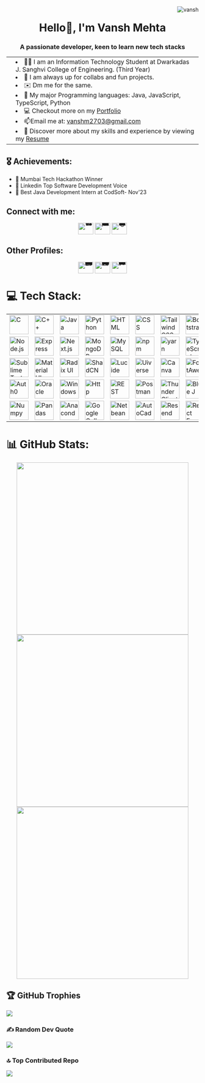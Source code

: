 <img src="https://komarev.com/ghpvc/?username=vanshm2703&label=Profile%20views&color=0e75b6&style=for-the-badge" alt="vansh" align="right" />
<h1 align="center">Hello👋, I'm Vansh Mehta</h1>
<h3 align="center">A passionate developer, keen to learn new tech stacks</h3>

<table>
	<tr>
		<td>
			  <!-- Image removed -->
		</td>
		<td>
			<li> 👨‍💻 I am an Information Technology Student at Dwarkadas J. Sanghvi College of Engineering. (Third Year)
			<li> 🤝 I am always up for collabs and fun projects.
			<li> ✉️ Dm me for the same.
			<li> 🛌 My major Programming languages: Java, JavaScript, TypeScript, Python
			<li> 💻 Checkout more on my <a href="vanshmehta.vercel.app">Portfolio</a></li>	
			<li> 📫Email me at: <a href="mailto:vanshm2703@gmail.com">vanshm2703@gmail.com</a></li>
            <li> 📄 Discover more about my skills and experience by viewing my <a href="https://drive.google.com/file/d/1dCiKkrJ5YD4IpU8VWsTyadi_STRtPHYa/view?usp=drive_link">Resume</a></li>
		</td>
	</tr>
</table>

## 🎖️ Achievements:
- 🥇 Mumbai Tech Hackathon Winner
- 🥇 Linkedin Top Software Development Voice
- 🥇 Best Java Development Intern at CodSoft- Nov'23

## Connect with me:

<div align="center" style="line-height: 0;">
    <a href="https://x.com/vanshm2703" target="blank" style="text-decoration: none; border: none; outline: none;">
        <img src="https://img.freepik.com/premium-vector/vector-new-twitter-x-white-logo-black-background_744381-866.jpg" alt="vanshm2703" height="30" width="40" />
    </a>
    <a href="https://www.linkedin.com/in/vanshm2703/" target="blank" style="text-decoration: none; border: none; outline: none;">
        <img src="https://raw.githubusercontent.com/rahuldkjain/github-profile-readme-generator/master/src/images/icons/Social/linked-in-alt.svg" alt="https://www.linkedin.com/in/vanshm2703/" height="30" width="40" />
    </a>
    <a href="mailto:vanshm2703@gmail.com" style="text-decoration: none; border: none; outline: none;">
        <img src="https://cdn.iconscout.com/icon/free/png-256/free-gmail-2981844-2476484.png?f=webp&w=256" alt="vanshm2703@gmail.com" height="30" width="40" />
    </a>
</div>

## Other Profiles:

<div align="center" style="line-height: 0;">
    <a href="https://developers.google.com/profile/u/vanshbhaveshmehta_djsanghvi" target="blank" style="text-decoration: none; border: none; outline: none;">
        <img src="https://seeklogo.com/images/G/google-developers-logo-F8BF3155AC-seeklogo.com.png" alt="https://developers.google.com/profile/u/vanshbhaveshmehta_djsanghvi" height="30" width="40"  />
    </a>
    <a href="https://www.cloudskillsboost.google/public_profiles/bfc6b13a-d1ae-4700-b7c5-a650ae41f972" target="blank" style="text-decoration: none; border: none; outline: none;">
        <img src="https://serveravatar.com/deployments/storage/logo/0513c10e-f218-4879-a446-c8694e1cb01d.png" alt="https://www.cloudskillsboost.google/public_profiles/bfc6b13a-d1ae-4700-b7c5-a650ae41f972" height="30" width="40"  />
    </a>
    <a href="https://www.naukri.com/code360/profile/ea5da9a8-da61-4125-b995-0d7d4173ebd3" style="text-decoration: none; border: none; outline: none;">
        <img src="https://coursereport-s3-production.global.ssl.fastly.net/uploads/school/logo/1323/original/Coding_Ninjas_logo.jpeg" alt="https://www.naukri.com/code360/profile/ea5da9a8-da61-4125-b995-0d7d4173ebd3" height="30" width="40" />
    </a>
</div>

# 💻 Tech Stack:
<div align="center">
	<table>
		<tr>
			<td><img width="50" src="https://user-images.githubusercontent.com/25181517/192106070-46255bcf-65e6-4c6b-a296-bf8d0d8fb2a7.png" alt="C" title="C"/></td>
			<td><img width="50" src="https://user-images.githubusercontent.com/25181517/192106073-90fffafe-3562-4ff9-a37e-c77a2da0ff58.png" alt="C++" title="C++"/></td>
			<td><img width="50" src="https://user-images.githubusercontent.com/25181517/117201156-9a724800-adec-11eb-9a9d-3cd0f67da4bc.png" alt="Java" title="Java"/></td>
			<td><img width="50" src="https://user-images.githubusercontent.com/25181517/183423507-c056a6f9-1ba8-4312-a350-19bcbc5a8697.png" alt="Python" title="Python"/></td>
			<td><img width="50" src="https://user-images.githubusercontent.com/25181517/192158954-f88b5814-d510-4564-b285-dff7d6400dad.png" alt="HTML" title="HTML"/></td>
			<td><img width="50" src="https://user-images.githubusercontent.com/25181517/183898674-75a4a1b1-f960-4ea9-abcb-637170a00a75.png" alt="CSS" title="CSS"/></td>
			<td><img width="50" src="https://user-images.githubusercontent.com/25181517/202896760-337261ed-ee92-4979-84c4-d4b829c7355d.png" alt="Tailwind CSS" title="Tailwind CSS"/></td>
			<td><img width="50" src="https://user-images.githubusercontent.com/25181517/183898054-b3d693d4-dafb-4808-a509-bab54cf5de34.png" alt="Bootstrap" title="Bootstrap"/></td>
			<td><img width="50" src="https://user-images.githubusercontent.com/25181517/117447155-6a868a00-af3d-11eb-9cfe-245df15c9f3f.png" alt="JavaScript" title="JavaScript"/></td>
			<td><img width="50" src="https://user-images.githubusercontent.com/25181517/183897015-94a058a6-b86e-4e42-a37f-bf92061753e5.png" alt="React" title="React"/></td>
		</tr>
		<tr>
			<td><img width="50" src="https://user-images.githubusercontent.com/25181517/183568594-85e280a7-0d7e-4d1a-9028-c8c2209e073c.png" alt="Node.js" title="Node.js"/></td>
			<td><img width="50" src="https://user-images.githubusercontent.com/25181517/183859966-a3462d8d-1bc7-4880-b353-e2cbed900ed6.png" alt="Express" title="Express.js"/></td>
			<td><img width="50" src="https://github.com/marwin1991/profile-technology-icons/assets/136815194/5f8c622c-c217-4649-b0a9-7e0ee24bd704" alt="Next.js" title="Next.js"/></td>
			<td><img width="50" src="https://user-images.githubusercontent.com/25181517/182884177-d48a8579-2cd0-447a-b9a6-ffc7cb02560e.png" alt="MongoDB" title="MongoDB"/></td>
			<td><img width="50" src="https://user-images.githubusercontent.com/25181517/183896128-ec99105a-ec1a-4d85-b08b-1aa1620b2046.png" alt="MySQL" title="MySQL"/></td>
			<td><img width="50" src="https://user-images.githubusercontent.com/25181517/121401671-49102800-c959-11eb-9f6f-74d49a5e1774.png" alt="npm" title="npm"/></td>
			<td><img width="50" src="https://user-images.githubusercontent.com/25181517/183049794-a3dfaddd-22ee-4ffe-b0b4-549ccd4879f9.png" alt="yarn" title="yarn"/></td>
			<td><img width="50" src="https://user-images.githubusercontent.com/25181517/183890598-19a0ac2d-e88a-4005-a8df-1ee36782fde1.png" alt="TypeScript" title="TypeScript"/></td>
			<td><img width="50" src="https://user-images.githubusercontent.com/25181517/183914128-3fc88b4a-4ac1-40e6-9443-9a30182379b7.png" alt="Jupyter Notebook" title="Jupyter Notebook"/></td>
			<td><img width="50" src="https://user-images.githubusercontent.com/25181517/192108891-d86b6220-e232-423a-bf5f-90903e6887c3.png" alt="Visual Studio Code" title="Visual Studio Code"/></td>
		</tr>
		<tr>
			<td><img width="50" src="https://user-images.githubusercontent.com/25181517/192108375-268c35e6-ab26-44b2-88bf-e3121a4e5083.png" alt="Sublime Text" title="Sublime Text"/></td>
			<td><img width="50" src="https://mui.com/static/logo.png" alt="Material UI" title="Material UI"/></td>
			<td><img width="50" src="https://avatars.githubusercontent.com/u/75042455?s=280&v=4" alt="Radix UI" title="Radix UI"/></td>
			<td><img width="50" src="https://avatars.githubusercontent.com/u/139895814?s=200&v=4" alt="ShadCN" title="ShadCN"/></td>
			<td><img width="50" src="https://encrypted-tbn0.gstatic.com/images?q=tbn:ANd9GcScndwTwBMTv-NHGuycG8rMvddVTWnLmlQNwQ&s" alt="Lucide" title="Lucide"/></td>
			<td><img width="50" src="https://avatars.githubusercontent.com/u/103369066?v=4" alt="Uiverse" title="Uiverse"/></td>
			<td><img width="50" src="https://github.com/marwin1991/profile-technology-icons/assets/136815194/02494c7c-de6a-43a6-9293-6369696842ed" alt="Canva" title="Canva"/></td>
			<td><img width="50" src="https://www.drupal.org/files/project-images/font_awesome_logo.png" alt="FontAwesome" title="FontAwesome"/></td>
			<td><img width="50" src="https://user-images.githubusercontent.com/25181517/192108372-f71d70ac-7ae6-4c0d-8395-51d8870c2ef0.png" alt="Git" title="Git"/></td>
			<td><img width="50" src="https://user-images.githubusercontent.com/25181517/192108374-8da61ba1-99ec-41d7-80b8-fb2f7c0a4948.png" alt="GitHub" title="GitHub"/></td>
		</tr>
		<tr>
			<td><img width="50" src="https://seeklogo.com/images/A/auth0-logo-CB96B17A7D-seeklogo.com.png" alt="Auth0" title="Auth0"/></td>
            <td><img width="50" src="https://encrypted-tbn0.gstatic.com/images?q=tbn:ANd9GcRd9RyC9Pc_QnczRFMfYEr2jxFQ9s9NjMqSOA&s" alt="Oracle" title="Oracle"/></td> 
            <td><img width="50" src="https://user-images.githubusercontent.com/25181517/186884150-05e9ff6d-340e-4802-9533-2c3f02363ee3.png" alt="Windows" title="Windows"/></td>
			<td><img width="50" src="https://user-images.githubusercontent.com/25181517/192107854-765620d7-f909-4953-a6da-36e1ef69eea6.png" alt="Http" title="Http"/></td>
		<td><img width="50" src="https://user-images.githubusercontent.com/25181517/192107858-fe19f043-c502-4009-8c47-476fc89718ad.png" alt="REST" title="REST"/></td>
			<td><img width="50" src="https://user-images.githubusercontent.com/25181517/192109061-e138ca71-337c-4019-8d42-4792fdaa7128.png" alt="Postman" title="Postman"/></td>
                        <td><img width="50" src="https://www.katk.dev/static/86f2f48b9b0dd900b4892f49f4bbab81/e4f06/logo.png" alt="Thunder Client" title="Thunder Client"/></td>	
			 <td><img width="50" src="https://www.bluej.org/bluej-icon-256-2x.png" alt="Blue J" title="Blue J"/></td>
			 <td><img width="50" src="https://e7.pngegg.com/pngimages/191/643/png-clipart-turbo-c-borland-turbo-c-computer-software-two-sessions-npc-and-cppcc-text-trademark.png" alt="Turbo C" title="Turbo C"/></td>
			<td><img width="50" src="https://seeklogo.com/images/Z/zod-logo-B57E684330-seeklogo.com.png" alt="Zod" title="Zod"/></td>
		</tr>
		<tr>
			<td><img width="50" src="https://logosandtypes.com/wp-content/uploads/2024/02/NumPy.png" alt="Numpy" title="Numpy"/></td>
                        <td><img width="50" src="https://encrypted-tbn0.gstatic.com/images?q=tbn:ANd9GcSHZd37oUzVXPHOsl-Ygg5hzYpZs7Djvk-vSw&s" alt="Pandas" title="Pandas"/></td>	
			 <td><img width="50" src="https://encrypted-tbn0.gstatic.com/images?q=tbn:ANd9GcTXqvREgueCenWgK3AOYf2Ggyz-jOISn5uJfg&s" alt="Anaconda Navigator" title="Anaconda Navigator"/></td>
			 <td><img width="50" src="https://upload.wikimedia.org/wikipedia/commons/thumb/d/d0/Google_Colaboratory_SVG_Logo.svg/1280px-Google_Colaboratory_SVG_Logo.svg.png" alt="Google Collab" title="Google Collab"/></td>
			<td><img width="50" src="https://download.logo.wine/logo/NetBeans/NetBeans-Logo.wine.png" alt="Netbeans" title="Netbeans"/></td>
			<td><img width="50" src="https://applet3d.com/wp-content/uploads/2023/01/auto-cad-logo.png" alt="AutoCad" title="AutoCad"/></td>
			<td><img width="50" src="https://encrypted-tbn0.gstatic.com/images?q=tbn:ANd9GcTg2bNXCEf78EwNL-8HFe5KpBFOFTJrgqwSOOOH1rN0dSrd0kfETdFDZkVQNt02uhR2LlI&usqp=CAU" alt="Resend" title="Resend"/></td>
			<td><img width="50" src="https://react.email/static/apple-touch-icon.png" alt="React Email" title="React Email"/></td>
			<td><img width="50" src="https://avatars.githubusercontent.com/u/67470890?s=200&v=4" alt="Next Auth.js" title="Next Auth.js"/></td>
			<td><a href="https://matplotlib.org/" target="_blank" rel="noreferrer"> <img src="https://upload.wikimedia.org/wikipedia/commons/thumb/8/84/Matplotlib_icon.svg/1200px-Matplotlib_icon.svg.png" alt="Matplotlib" title="Matplotlib" width="50" height="50"/> </a> </td>
		</tr>
	</table>
</div>




# 📊 GitHub Stats:

<div align="center">
	<a href="https://github.com/vanshm2703">
		<img width="450" src="https://github-readme-stats.vercel.app/api?username=vanshm2703&show_icons=true&theme=radical" />
	</a>
	<a href="https://github.com/vanshm2703">
		<img width="450" src="https://github-readme-streak-stats.herokuapp.com/?user=vanshm2703&theme=radical" />
	</a>
</div>
<div align="center">
	<a href="https://github.com/vanshm2703">
		<img width="450" src="https://github-readme-stats.vercel.app/api/top-langs/?username=vanshm2703&layout=compact&theme=radical" />
	</a>
</div>

## 🏆 GitHub Trophies
![](https://github-profile-trophy.vercel.app/?username=vanshm2703&theme=radical&no-frame=false&no-bg=false&margin-w=4)

### ✍️ Random Dev Quote
![](https://quotes-github-readme.vercel.app/api?type=horizontal&theme=radical)

### 🔝 Top Contributed Repo
![](https://github-contributor-stats.vercel.app/api?username=vanshm2703&limit=5&theme=dark&combine_all_yearly_contributions=true)


